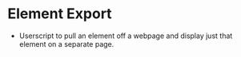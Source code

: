 # Element Export

* Userscript to pull an element off a webpage and display just that element on a separate page.
